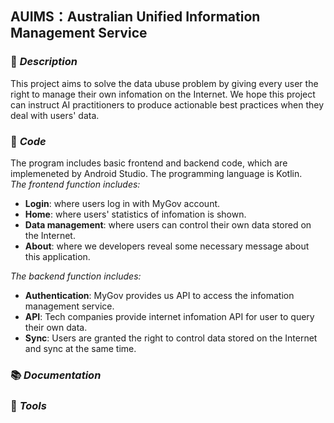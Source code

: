 ## AUIMS：Australian Unified Information Management Service

### :memo: *Description*
This project aims to solve the data ubuse problem by giving every user the right to manage their own infomation on the Internet. We hope this project can instruct AI practitioners to produce actionable best practices when they deal with users' data.

### :hammer: *Code*  
The program includes basic frontend and backend code, which are implemeneted by Android Studio. The programming language is Kotlin.  
*The frontend function includes:*    
- **Login**: where users log in with MyGov account.  
- **Home**: where users' statistics of infomation is shown.  
- **Data management**: where users can control their own data stored on the Internet.  
- **About**: where we developers reveal some necessary message about this application.  

*The backend function includes:*   
- **Authentication**: MyGov provides us API to access the infomation management service.  
- **API**: Tech companies provide internet infomation API for user to query their own data.  
- **Sync**: Users are granted the right to control data stored on the Internet and sync at the same time.  

### :books: *Documentation*



### :wrench: *Tools*

